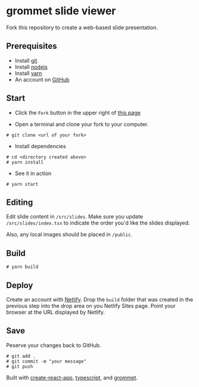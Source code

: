 # grommet slide viewer

Fork this repository to create a web-based slide presentation.

## Prerequisites

- Install [git](https://git-scm.com/downloads)
- Install [nodejs](https://nodejs.org/en/download/)
- Install [yarn](https://yarnpkg.com/en/docs/install)
- An account on [GitHub](https://github.com)

## Start

- Click the `Fork` button in the upper right of [this page](https://github.com/grommet/grommet-slides)

- Open a terminal and clone your fork to your computer.

```
# git clone <url of your fork>
```

- Install dependencies

```
# cd <directory created above>
# yarn install
```

- See it in action

```
# yarn start
```

## Editing

Edit slide content in `/src/slides`. Make sure you update `/src/slides/index.tsx` to indicate the order you'd like the slides displayed.

Also, any local images should be placed in `/public`.

## Build

```
# yarn build
```

## Deploy

Create an account with [Netlify](https://netlify.com). Drop the `build` folder that was created in the previous step into the drop area on you Netlify Sites page. Point your browser at the URL displayed by Netlify.

## Save

Peserve your changes back to GitHub.

```
# git add .
# git commit -m "your message"
# git push
```


Built with [create-react-app](https://github.com/facebook/create-react-app), [typescript](https://www.typescriptlang.org), and [grommet](https://github.com/grommet/grommet).
